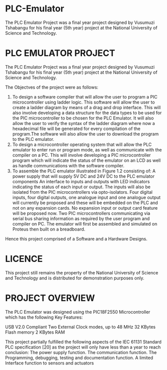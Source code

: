 # PLC-Emulator
The PLC Emulator Project was a final year project designed by Vusumuzi Tshabangu for his final year (5th year) project at the National University of Science and Technology. 

# PLC EMULATOR PROJECT                       

The PLC Emulator Project was a final year project designed by Vusumuzi Tshabangu for his final year (5th year) project at the National University of Science and Technology.

The Objectves of the project were as follows:

1. To design a software compiler that will allow the user to program a PIC microcontroller using ladder logic. 
 This software will allow the user to create a ladder diagram by means of a drag and drop interface. 
This will also involve developing a data structure for the data types to be used for the PIC microcontroller to be chosen for the PLC Emulator. 
It will also allow the user to verify the syntax of the ladder diagram where now a hexadecimal file will be generated for every compilation of the program.The software will also allow the user to download the program to the PLC emulator. 
2. To design a microcontroller operating system that will allow the PLC emulator to enter run or program mode, as well as communicate with the compiler on a PC. This will involve developing a PIC microcontroller program which will indicate the status of the emulator on an LCD as well as handle communications with the software compiler. 
3. To assemble the PLC emulator illustrated in Figure 1.2 consisting of: 
 A power supply that will supply 5V DC and 24V DC to the PLC emulator components 
An interface to inputs and outputs with LED indicators indicating the status of each input or output. The inputs will also be isolated from the PIC microcontrollers via opto-isolators. Four digital inputs, four digital outputs, one analogue input and one analogue output will currently be proposed and these will be embedded on the PLC and not on any expansion cards. No expansion input or output card feature will be proposed now. 
Two PIC microcontrollers communicating via serial bus sharing information as required by the user program and compiler on PC. 
The emulator will first be assembled and simulated on Proteus then built on a breadboard. 

Hence this project comprised of a Software and a Hardware Designs.


# LICENCE                                  


This project still remains the property of the National University of Science and Technology and is distributed for demonstration purposes only. 

# PROJECT OVERVIEW                           

The PLC Emulator was designed using the PIC18F2550 Microcontroller which has the following Key Features:

USB V2.0 Compliant
Two External Clock modes, up to 48 MHz
32 KBytes Flash memory
2 KBytes RAM

This project partially fulfilled the following aspects of the IEC 61131 Standard PLC specification [20] as the project will only have less than a year to reach conclusion:
The power supply function. 
The communication function. 
The Programming, debugging, testing and documentation function. 
A limited Interface function to sensors and actuators
